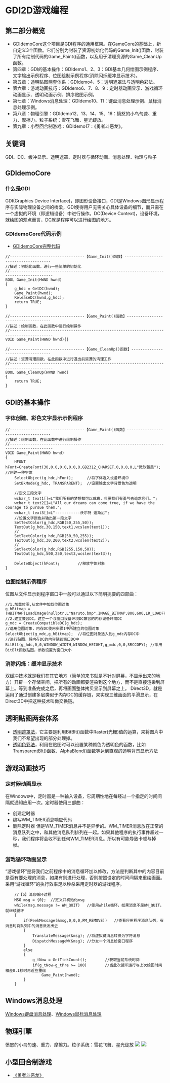 # GDI2D游戏编程

## 第二部分概览
- GDIdemoCore这个项目是GDI程序的通用框架。在GameCore的基础上，新自定义3个函数。它们分别为封装了资源初始化代码的Game_Init()函数，封装了所有绘制代码的Game_Paint()函数，以及用于清理资源的Game_CleanUp函数。
- 第四章：GDI的基本操作：GDIdemo1、2、3：GDI基本几何绘图示例程序、文字输出示例程序、位图绘制示例程序(消除闪烁缓冲显示技术)。
- 第五章：透明贴图两套体系：GDIdemo4、5：透明遮罩法与透明色彩法。
- 第六章：游戏动画技巧：GDIdemo6、7、8、9：定时器动画显示、游戏循环动画显示、透明动画示例、排序贴图示例。
- 第七章：Windows消息处理：GDIdemo10、11：键盘消息处理示例、鼠标消息处理示例。
- 第八章：物理引擎：GDIdemo12、13、14、15、16：愤怒的小鸟匀速、重力、摩擦力。粒子系统：雪花飞舞、星光绽放。
- 第九章：小型回合制游戏：GDIdemo17：《勇者斗恶龙》。

## 关键词
GDI、DC、缓冲显示、透明遮罩、定时器与循环动画、消息处理、物理与粒子

## GDIdemoCore
### 什么是GDI
GDI(Graphics Device Interface)，即图形设备接口，GDI是Windows图形显示程序与实际物理设备之间的桥梁，GDI使得用户无需关心具体设备的细节，而只需在一个虚拟的环境（即逻辑设备）中进行操作。DC(Device Context)，设备环境，就绘图的观点而言，DC就是程序可以进行绘图的地方。
### GDIdemoCore代码示例
- [GDIdemoCore完整代码](https://github.com/xuyicpp/geme-beginner/blob/master/Windows%E6%B8%B8%E6%88%8F%E7%BC%96%E7%A8%8B%E4%B9%8B%E4%BB%8E%E9%9B%B6%E5%BC%80%E5%A7%8B/GDI2D%E6%B8%B8%E6%88%8F%E7%BC%96%E7%A8%8B/GDIdemoCore/GDIdemoCore/main.cpp)

```
//---------------------------------【Game_Init()函数】-------------------------------------
//描述：初始化函数，进行一些简单的初始化
//-----------------------------------------------------------------------------------------
BOOL Game_Init(HWND hwnd)
{
	g_hdc = GetDC(hwnd);
	Game_Paint(hwnd);
	ReleaseDC(hwnd,g_hdc);
	return TRUE;
}

//---------------------------------【Game_Paint()函数】------------------------------------
//描述：绘制函数，在此函数中进行绘制操作
//-----------------------------------------------------------------------------------------
VOID Game_Paint(HWND hwnd){}

//---------------------------------【Game_CleanUp()函数】----------------------------------
//描述：资源清理函数，在此函数中进行退出前资源的清理工作
//-----------------------------------------------------------------------------------------
BOOL Game_CleanUp(HWND hwnd)
{
	return TRUE;
}
```

## GDI的基本操作
### 字体创建、彩色文字显示示例程序
```
//---------------------------------【Game_Paint()函数】------------------------------------
//描述：绘制函数，在此函数中进行绘制操作
//-----------------------------------------------------------------------------------------
VOID Game_Paint(HWND hwnd)
{
	HFONT hFont=CreateFont(30,0,0,0,0,0,0,0,GB2312_CHARSET,0,0,0,0,L"微软雅黑");	//创建一种字体
	SelectObject(g_hdc,hFont);		//将字体选入设备环境中
	SetBkMode(g_hdc, TRANSPARENT);	//设置输出文字背景色为透明

	//定义三段文字
	wchar_t text1[]=L"我们所有的梦想都可以成真，只要我们有勇气去追求它们。";
	wchar_t text2[]=L"All our dreams can come true, if we have the courage to pursue them.";
	wchar_t text3[]=L"-----------沃尔特 迪斯尼";
	//设置文字颜色并输出第一段文字
	SetTextColor(g_hdc,RGB(50,255,50));
	TextOut(g_hdc,30,150,text1,wcslen(text1));
	//
	SetTextColor(g_hdc,RGB(50,50,255));
	TextOut(g_hdc,30,200,text2,wcslen(text2));
	//
	SetTextColor(g_hdc,RGB(255,150,50));
	TextOut(g_hdc,500,250,text3,wcslen(text3));

	DeleteObject(hFont);		//释放字体对象
}
```

### 位图绘制示例程序
位图从文件显示到程序窗口中一般可以通过以下简明扼要的四部曲：
```
//1.加载位图,从文件中加载位图对象
g_hBitmap = (HBITMAP)LoadImage(nullptr,L"Naruto.bmp",IMAGE_BITMAP,800,600,LR_LOADFROMFILE);
//2.建立兼容DC，建立一个与窗口设备环境DC兼容的内存设备环境DC
g_mdc = CreateCompatibleDC(g_hdc);
//选用位图对象，内存DC使用步骤1中所建立的位图对象
SelectObject(g_mdc,g_hBitmap);	//将位图对象选入到g_mdc内存DC中
//进行贴图，将内存DC的内容贴到窗口DC中
BitBlt(g_hdc,0,0,WINDOW_WIDTH,WINDOW_HEIGHT,g_mdc,0,0,SRCCOPY);	//采用BitBlt函数贴图，参数设置为窗口大小
```

### 消除闪烁：缓冲显示技术
双缓冲技术就是我们在其它地方（简单的来书就是不针对屏幕，不显示出来的地方）开辟一个存储空间，把所有的动画都要渲染到这个地方，而不是直接渲染到屏幕上。等到准备完成之后，再将画面整体拷贝显示到屏幕之上。
Direct3D，就是运用了通过创建多层类似于内存DC的缓存链，来实现三维画面的平滑显示，在Direct3D中把这种技术叫做交换链。

## 透明贴图两套体系
- [透明遮罩法](https://github.com/xuyicpp/geme-beginner/blob/master/Windows%E6%B8%B8%E6%88%8F%E7%BC%96%E7%A8%8B%E4%B9%8B%E4%BB%8E%E9%9B%B6%E5%BC%80%E5%A7%8B/GDI2D%E6%B8%B8%E6%88%8F%E7%BC%96%E7%A8%8B/GDIdemo4/GDIdemo4/main.cpp)，它主要是利用BitBlt()函数中Raster(光栅)值的运算，来将图片中我们不希望出现的部分处理掉。
- [透明色彩法](https://github.com/xuyicpp/geme-beginner/blob/master/Windows%E6%B8%B8%E6%88%8F%E7%BC%96%E7%A8%8B%E4%B9%8B%E4%BB%8E%E9%9B%B6%E5%BC%80%E5%A7%8B/GDI2D%E6%B8%B8%E6%88%8F%E7%BC%96%E7%A8%8B/GDIdemo5/GDIdemo5/main.cpp)，利用在贴图时可以设置某种颜色为透明色的函数，比如TransparentBlt()函数、AlphaBlend()函数等达到直观的透明背景显示方法

## 游戏动画技巧

### 定时器动画显示
在Windows中，定时器是一种输入设备，它周期性地在每经过一个指定的时间间隔就通知应用一次。定时器使用三部曲：
- 创建定时器
- 编写WM_TIMER消息响应代码
- 删除定时器
但是WM_TIMER消息并不是异步的。WM_TIMER消息放在正常的消息队列之中，和其他消息队列排列在一起。如果其他程序的执行事件超过一秒，我们程序将会收不到任何WM_TIMER消息。所以有可能导致卡顿与掉帧。

### 游戏循环动画显示
“游戏循环”是将我们之前程序中的消息循环加以修改，方法是判断其中的内容目前是否有要处理的消息，如果有则进行处理，否则按照设定的时间间隔来重绘画面。采用“游戏循环”的执行效率足以秒杀采用定时器的游戏程序。
```
	//【5】消息循环过程
	MSG msg = {0};	//定义并初始化msg
	while(msg.message != WM_QUIT)	//使用while循环，如果消息不是WM_QUIT，就继续循环
	{
		if(PeekMessage(&msg,0,0,0,PM_REMOVE))	//查看应用程序消息队列，有消息时将队列中的消息派发出去
		{
			TranslateMessage(&msg);	//将虚拟键消息转换为字符消息
			DispatchMessageW(&msg);	//分发一个消息给窗口程序
		}
		else
		{
			g_tNow = GetTickCount();		//获取当前系统时间
			if(g_tNow-g_tPre >= 100)		//当此次循环运行与上次绘图时间相差0.1秒时再近些重绘
				Game_Paint(hwnd);
		}
	}
```
## Windows消息处理
[Windows键盘消息处理](https://github.com/xuyicpp/geme-beginner/blob/master/Windows%E6%B8%B8%E6%88%8F%E7%BC%96%E7%A8%8B%E4%B9%8B%E4%BB%8E%E9%9B%B6%E5%BC%80%E5%A7%8B/GDI2D%E6%B8%B8%E6%88%8F%E7%BC%96%E7%A8%8B/GDIdemo8/GDIdemo8/main.cpp)、[Windows鼠标消息处理](https://github.com/xuyicpp/geme-beginner/blob/master/Windows%E6%B8%B8%E6%88%8F%E7%BC%96%E7%A8%8B%E4%B9%8B%E4%BB%8E%E9%9B%B6%E5%BC%80%E5%A7%8B/GDI2D%E6%B8%B8%E6%88%8F%E7%BC%96%E7%A8%8B/GDIdemo9/GDIdemo9/main.cpp)

## 物理引擎
愤怒的小鸟匀速、重力、摩擦力。粒子系统：雪花飞舞、星光绽放
![](./Images/Snow.jpg)
![](./Images/Star.jpg)

## 小型回合制游戏
- [《勇者斗恶龙》](https://github.com/xuyicpp/geme-beginner/tree/master/Windows%E6%B8%B8%E6%88%8F%E7%BC%96%E7%A8%8B%E4%B9%8B%E4%BB%8E%E9%9B%B6%E5%BC%80%E5%A7%8B/GDI2D%E6%B8%B8%E6%88%8F%E7%BC%96%E7%A8%8B/GDIdemo17)